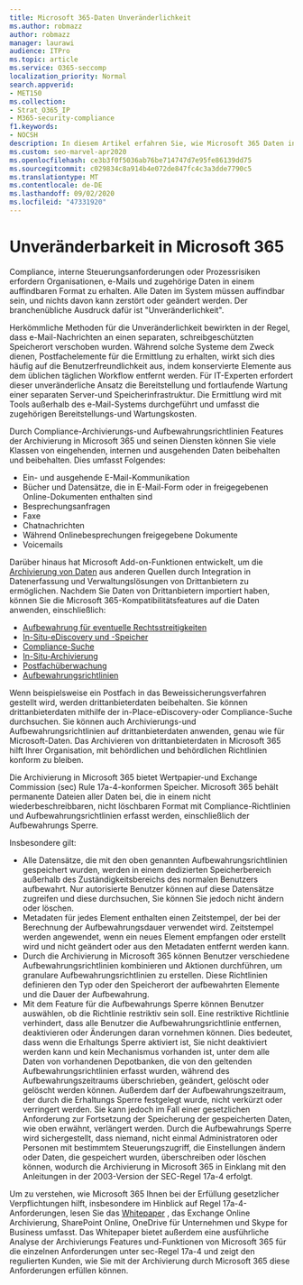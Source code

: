 ```yaml
---
title: Microsoft 365-Daten Unveränderlichkeit
ms.author: robmazz
author: robmazz
manager: laurawi
audience: ITPro
ms.topic: article
ms.service: O365-seccomp
localization_priority: Normal
search.appverid:
- MET150
ms.collection:
- Strat_O365_IP
- M365-security-compliance
f1.keywords:
- NOCSH
description: In diesem Artikel erfahren Sie, wie Microsoft 365 Daten in auffindbarem Format aufrecht erhält, um behördliche Bestimmungen, interne Steuerungsanforderungen und Prozessrisiken zu beheben.
ms.custom: seo-marvel-apr2020
ms.openlocfilehash: ce3b3f0f5036ab76be714747d7e95fe86139dd75
ms.sourcegitcommit: c029834c8a914b4e072de847fc4c3a3dde7790c5
ms.translationtype: MT
ms.contentlocale: de-DE
ms.lasthandoff: 09/02/2020
ms.locfileid: "47331920"
---
```

# <a name="immutability-in-microsoft-365"></a>Unveränderbarkeit in Microsoft 365

Compliance, interne Steuerungsanforderungen oder Prozessrisiken erfordern Organisationen, e-Mails und zugehörige Daten in einem auffindbaren Format zu erhalten. Alle Daten im System müssen auffindbar sein, und nichts davon kann zerstört oder geändert werden. Der branchenübliche Ausdruck dafür ist "Unveränderlichkeit".

Herkömmliche Methoden für die Unveränderlichkeit bewirkten in der Regel, dass e-Mail-Nachrichten an einen separaten, schreibgeschützten Speicherort verschoben wurden. Während solche Systeme dem Zweck dienen, Postfachelemente für die Ermittlung zu erhalten, wirkt sich dies häufig auf die Benutzerfreundlichkeit aus, indem konservierte Elemente aus dem üblichen täglichen Workflow entfernt werden. Für IT-Experten erfordert dieser unveränderliche Ansatz die Bereitstellung und fortlaufende Wartung einer separaten Server-und Speicherinfrastruktur. Die Ermittlung wird mit Tools außerhalb des e-Mail-Systems durchgeführt und umfasst die zugehörigen Bereitstellungs-und Wartungskosten.

Durch Compliance-Archivierungs-und Aufbewahrungsrichtlinien Features der Archivierung in Microsoft 365 und seinen Diensten können Sie viele Klassen von eingehenden, internen und ausgehenden Daten beibehalten und beibehalten. Dies umfasst Folgendes:

- Ein- und ausgehende E-Mail-Kommunikation
- Bücher und Datensätze, die in E-Mail-Form oder in freigegebenen Online-Dokumenten enthalten sind
- Besprechungsanfragen
- Faxe
- Chatnachrichten
- Während Onlinebesprechungen freigegebene Dokumente
- Voicemails

Darüber hinaus hat Microsoft Add-on-Funktionen entwickelt, um die [Archivierung von Daten](https://support.office.com/article/Archiving-third-party-data-in-Office-365-0ce338d5-3666-4a18-86ab-c6910ff408cc) aus anderen Quellen durch Integration in Datenerfassung und Verwaltungslösungen von Drittanbietern zu ermöglichen. Nachdem Sie Daten von Drittanbietern importiert haben, können Sie die Microsoft 365-Kompatibilitätsfeatures auf die Daten anwenden, einschließlich:

- [Aufbewahrung für eventuelle Rechtsstreitigkeiten](https://docs.microsoft.com/microsoft-365/compliance/create-a-litigation-hold)
- [In-Situ-eDiscovery und -Speicher](https://docs.microsoft.com/microsoft-365/compliance/manage-legal-investigations)
- [Compliance-Suche](https://docs.microsoft.com/microsoft-365/compliance/search-for-content)
- [In-Situ-Archivierung](https://docs.microsoft.com/microsoft-365/compliance/enable-archive-mailboxes)
- [Postfachüberwachung](https://docs.microsoft.com/microsoft-365/compliance/enable-mailbox-auditing)
- [Aufbewahrungsrichtlinien](https://docs.microsoft.com/microsoft-365/compliance/retention-policies)

Wenn beispielsweise ein Postfach in das Beweissicherungsverfahren gestellt wird, werden drittanbieterdaten beibehalten. Sie können drittanbieterdaten mithilfe der in-Place-eDiscovery-oder Compliance-Suche durchsuchen. Sie können auch Archivierungs-und Aufbewahrungsrichtlinien auf drittanbieterdaten anwenden, genau wie für Microsoft-Daten. Das Archivieren von drittanbieterdaten in Microsoft 365 hilft Ihrer Organisation, mit behördlichen und behördlichen Richtlinien konform zu bleiben.

Die Archivierung in Microsoft 365 bietet Wertpapier-und Exchange Commission (sec) Rule 17a-4-konformen Speicher. Microsoft 365 behält permanente Dateien aller Daten bei, die in einem nicht wiederbeschreibbaren, nicht löschbaren Format mit Compliance-Richtlinien und Aufbewahrungsrichtlinien erfasst werden, einschließlich der Aufbewahrungs Sperre.

Insbesondere gilt:

- Alle Datensätze, die mit den oben genannten Aufbewahrungsrichtlinien gespeichert wurden, werden in einem dedizierten Speicherbereich außerhalb des Zuständigkeitsbereichs des normalen Benutzers aufbewahrt. Nur autorisierte Benutzer können auf diese Datensätze zugreifen und diese durchsuchen, Sie können Sie jedoch nicht ändern oder löschen.
- Metadaten für jedes Element enthalten einen Zeitstempel, der bei der Berechnung der Aufbewahrungsdauer verwendet wird. Zeitstempel werden angewendet, wenn ein neues Element empfangen oder erstellt wird und nicht geändert oder aus den Metadaten entfernt werden kann.
- Durch die Archivierung in Microsoft 365 können Benutzer verschiedene Aufbewahrungsrichtlinien kombinieren und Aktionen durchführen, um granulare Aufbewahrungsrichtlinien zu erstellen. Diese Richtlinien definieren den Typ oder den Speicherort der aufbewahrten Elemente und die Dauer der Aufbewahrung.
- Mit dem Feature für die Aufbewahrungs Sperre können Benutzer auswählen, ob die Richtlinie restriktiv sein soll. Eine restriktive Richtlinie verhindert, dass alle Benutzer die Aufbewahrungsrichtlinie entfernen, deaktivieren oder Änderungen daran vornehmen können. Dies bedeutet, dass wenn die Erhaltungs Sperre aktiviert ist, Sie nicht deaktiviert werden kann und kein Mechanismus vorhanden ist, unter dem alle Daten von vorhandenen Depotbanken, die von den geltenden Aufbewahrungsrichtlinien erfasst wurden, während des Aufbewahrungszeitraums überschrieben, geändert, gelöscht oder gelöscht werden können. Außerdem darf der Aufbewahrungszeitraum, der durch die Erhaltungs Sperre festgelegt wurde, nicht verkürzt oder verringert werden. Sie kann jedoch im Fall einer gesetzlichen Anforderung zur Fortsetzung der Speicherung der gespeicherten Daten, wie oben erwähnt, verlängert werden. Durch die Aufbewahrungs Sperre wird sichergestellt, dass niemand, nicht einmal Administratoren oder Personen mit bestimmtem Steuerungszugriff, die Einstellungen ändern oder Daten, die gespeichert wurden, überschreiben oder löschen können, wodurch die Archivierung in Microsoft 365 in Einklang mit den Anleitungen in der 2003-Version der SEC-Regel 17a-4 erfolgt.

Um zu verstehen, wie Microsoft 365 Ihnen bei der Erfüllung gesetzlicher Verpflichtungen hilft, insbesondere im Hinblick auf Regel 17a-4-Anforderungen, lesen Sie das [Whitepaper](https://www.microsoft.com/microsoft-365/blog/wp-content/uploads/2015/11/Microsoft-EOA-White-Paper.pdf) , das Exchange Online Archivierung, SharePoint Online, OneDrive für Unternehmen und Skype for Business umfasst. Das Whitepaper bietet außerdem eine ausführliche Analyse der Archivierungs Features und-Funktionen von Microsoft 365 für die einzelnen Anforderungen unter sec-Regel 17a-4 und zeigt den regulierten Kunden, wie Sie mit der Archivierung durch Microsoft 365 diese Anforderungen erfüllen können.

